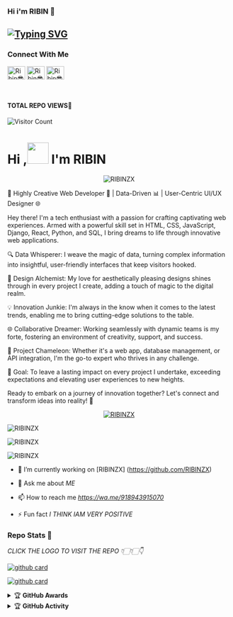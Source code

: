 ### Hi i'm RIBIN 👋

## [![Typing SVG](https://readme-typing-svg.herokuapp.com?font=Lemon+milk&color=F7000&lines=Hi...++im+RIBINZX;Welcome+to+my+profile;full+stack+developer)](https://git.io/typing-svg)

### Connect With Me
<a href="https://twitter.com/muhd_ribin" target="_blank"><img align="center" src="https://raw.githubusercontent.com/rahuldkjain/github-profile-readme-generator/master/src/images/icons/Social/twitter.svg" alt="Ribin😎" height="30" width="40" /></a>
<a href="https://www.linkedin.com/in/muhammad-ribin/" target="_blank"><img align="center" src="https://raw.githubusercontent.com/rahuldkjain/github-profile-readme-generator/master/src/images/icons/Social/linked-in-alt.svg" alt="Ribin😎" height="30" width="40" /></a>
<a href="https://www.instagram.com/muhd_ribin/" target="_blank"><img align="center" src="https://raw.githubusercontent.com/rahuldkjain/github-profile-readme-generator/master/src/images/icons/Social/instagram.svg" alt="Ribin😎" height="30" width="40" /></a>
<!-- <a href="https://medium.com/@Ribin😎" target="_blank"><img align="center" src="https://raw.githubusercontent.com/rahuldkjain/github-profile-readme-generator/master/src/images/icons/Social/medium.svg" alt="@Ribin😎" height="30" width="40" /></a>  -->
<br>





#### TOTAL REPO VIEWS📍
![Visitor Count](https://profile-counter.glitch.me/RIBINZX/count.svg)
<!--
<img src=https://i.ibb.co/5WL2Y8j/photo-2022-09-16-09-17-48.jpg>
-->



# Hi ,<a href="Hey"><img src="https://raw.githubusercontent.com/TOXIC-DEVIL/TOXIC-DEVIL/TOXIC-DEVIL-OFFICIAL/media/Hi.gif" width="48px"></a> I'm RIBIN&nbsp;



<p align="center"> <img src="https://komarev.com/ghpvc/?username=RIBINZX&label=Profile%20views&color=0e75b6&style=flat" alt="RIBINZX" /> </p>

<p>🚀 Highly Creative Web Developer 🎨 | Data-Driven 📊 | User-Centric UI/UX Designer 🌐

Hey there! I'm a tech enthusiast with a passion for crafting captivating web experiences. Armed with a powerful skill set in HTML, CSS, JavaScript, Django, React, Python, and SQL, I bring dreams to life through innovative web applications.

🔍 Data Whisperer: I weave the magic of data, turning complex information into insightful, user-friendly interfaces that keep visitors hooked.

🎨 Design Alchemist: My love for aesthetically pleasing designs shines through in every project I create, adding a touch of magic to the digital realm.

💡 Innovation Junkie: I'm always in the know when it comes to the latest trends, enabling me to bring cutting-edge solutions to the table.

🌐 Collaborative Dreamer: Working seamlessly with dynamic teams is my forte, fostering an environment of creativity, support, and success.

💼 Project Chameleon: Whether it's a web app, database management, or API integration, I'm the go-to expert who thrives in any challenge.

🎯 Goal: To leave a lasting impact on every project I undertake, exceeding expectations and elevating user experiences to new heights.

Ready to embark on a journey of innovation together? Let's connect and transform ideas into reality! 💬</p>


<p align="center"> <a href="https://github.com/ryo-ma/github-profile-trophy"><img src="https://github-profile-trophy.vercel.app/?username=RIBINZX" alt="RIBINZX" /></a> </p>

<p align="center">
<p><img align="center" src="https://github-readme-stats.vercel.app/api/top-langs?username=RIBINZX&show_icons=true&theme=dark&locale=en&layout=compact" alt="RIBINZX" /></p>

<p align="center">
<p><img align="center" src="https://github-readme-stats.vercel.app/api?username=RIBINZX&show_icons=true&theme=dark&locale=en" alt="RIBINZX" /></p>

<p><img align="center" src="https://github-readme-streak-stats.herokuapp.com/?user=RIBINZX&theme=dark" alt="RIBINZX" /></p>
</p>

- 🔭 I’m currently working on [RIBINZX] (https://github.com/RIBINZX)

- 💬 Ask me about *ME*

- 📫 How to reach me *https://wa.me/918943915070*

- ⚡️ Fun fact *I THINK IAM VERY POSITIVE*


### Repo Stats 🔭

*CLICK THE LOGO TO VISIT THE REPO 👇🏻👇🏻👇*


[![github card](https://github-readme-stats.vercel.app/api/pin/?username=RIBINZX&repo=RIBINZX&theme=dark)](https://github.com/RIBINZX)




[![github card](https://github-readme-stats.vercel.app/api/pin/?username=RIBINZX&repo=RIBINZX&theme=dark)](https://github.com/RIBINZX)




<details>
    <summary>&#127942 <b>GitHub Awards</b></summary><br/>

![Github Trophy](https://github-profile-trophy.vercel.app/?username=RIBINZX)

</details>

<details>
    <summary>&#127942 <b>GitHub Activity</b></summary><br/>
